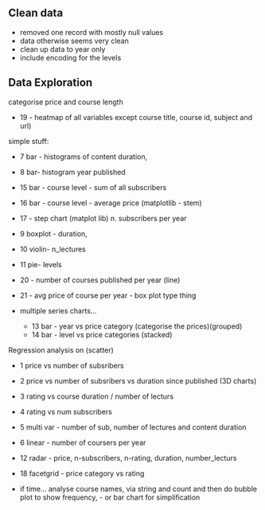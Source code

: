 ## Clean data
- removed one record with mostly null values
- data otherwise seems very clean
- clean up data to year only
- include encoding for the levels
## Data Exploration

categorise price and course length

- 19 - heatmap of all variables except course title, course id, subject and url)

simple stuff:
  - 7 bar - histograms of content duration,
  - 8 bar- histogram year published
  - 15 bar - course level - sum of all subscribers
  - 16 bar - course level - average price (matplotlib - stem)
  - 17 - step chart (matplot lib) n. subscribers per year
  - 9 boxplot - duration,
  - 10 violin- n_lectures
  - 11 pie- levels 
  - 20 - number of courses published per year (line)
  - 21 - avg price of course per year - box plot type thing
  
  - multiple series charts... 
    - 13 bar - year vs price category (categorise the prices)(grouped)
    - 14 bar - level vs price categories (stacked)

Regression analysis on (scatter)
  - 1 price vs number of subsribers 
  - 2 price vs number of subsribers vs duration since published (3D charts)
  - 3 rating vs course duration / number of lecturs
  - 4 rating vs num subscribers
  - 5 multi var - number of sub, number of lectures and content duration
  - 6 linear - number of coursers per year
  - 12 radar - price, n-subscribers, n-rating, duration, number_lecturs
  - 18 facetgrid - price category vs rating
 
   
  
   
  - if time... analyse course names, via string and count and then do bubble plot to show frequency, - or bar chart for simplification
